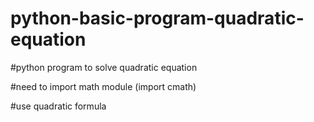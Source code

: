 # python-basic-program-quadratic-equation

#python program to solve quadratic equation

#need to import math module (import cmath)

#use quadratic formula
